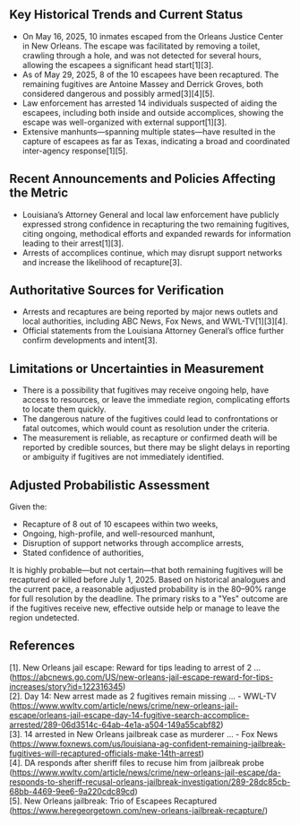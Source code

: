 ## Key Historical Trends and Current Status

- On May 16, 2025, 10 inmates escaped from the Orleans Justice Center in New Orleans. The escape was facilitated by removing a toilet, crawling through a hole, and was not detected for several hours, allowing the escapees a significant head start[1][3].
- As of May 29, 2025, 8 of the 10 escapees have been recaptured. The remaining fugitives are Antoine Massey and Derrick Groves, both considered dangerous and possibly armed[3][4][5].
- Law enforcement has arrested 14 individuals suspected of aiding the escapees, including both inside and outside accomplices, showing the escape was well-organized with external support[1][3].
- Extensive manhunts—spanning multiple states—have resulted in the capture of escapees as far as Texas, indicating a broad and coordinated inter-agency response[1][5].

## Recent Announcements and Policies Affecting the Metric

- Louisiana’s Attorney General and local law enforcement have publicly expressed strong confidence in recapturing the two remaining fugitives, citing ongoing, methodical efforts and expanded rewards for information leading to their arrest[1][3].
- Arrests of accomplices continue, which may disrupt support networks and increase the likelihood of recapture[3].

## Authoritative Sources for Verification

- Arrests and recaptures are being reported by major news outlets and local authorities, including ABC News, Fox News, and WWL-TV[1][3][4].
- Official statements from the Louisiana Attorney General’s office further confirm developments and intent[3].

## Limitations or Uncertainties in Measurement

- There is a possibility that fugitives may receive ongoing help, have access to resources, or leave the immediate region, complicating efforts to locate them quickly.
- The dangerous nature of the fugitives could lead to confrontations or fatal outcomes, which would count as resolution under the criteria.
- The measurement is reliable, as recapture or confirmed death will be reported by credible sources, but there may be slight delays in reporting or ambiguity if fugitives are not immediately identified.

## Adjusted Probabilistic Assessment

Given the:
- Recapture of 8 out of 10 escapees within two weeks,
- Ongoing, high-profile, and well-resourced manhunt,
- Disruption of support networks through accomplice arrests,
- Stated confidence of authorities,

It is highly probable—but not certain—that both remaining fugitives will be recaptured or killed before July 1, 2025. Based on historical analogues and the current pace, a reasonable adjusted probability is in the 80–90% range for full resolution by the deadline. The primary risks to a "Yes" outcome are if the fugitives receive new, effective outside help or manage to leave the region undetected.

## References

[1]. New Orleans jail escape: Reward for tips leading to arrest of 2 ... (https://abcnews.go.com/US/new-orleans-jail-escape-reward-for-tips-increases/story?id=122316345)  
[2]. Day 14: New arrest made as 2 fugitives remain missing ... - WWL-TV (https://www.wwltv.com/article/news/crime/new-orleans-jail-escape/orleans-jail-escape-day-14-fugitive-search-accomplice-arrested/289-06d3514c-64ab-4e1a-a504-149a55cabf82)  
[3]. 14 arrested in New Orleans jailbreak case as murderer ... - Fox News (https://www.foxnews.com/us/louisiana-ag-confident-remaining-jailbreak-fugitives-will-recaptured-officials-make-14th-arrest)  
[4]. DA responds after sheriff files to recuse him from jailbreak probe (https://www.wwltv.com/article/news/crime/new-orleans-jail-escape/da-responds-to-sheriff-recusal-orleans-jailbreak-investigation/289-28dc85cb-68bb-4469-9ee6-9a220cdc89cd)  
[5]. New Orleans jailbreak: Trio of Escapees Recaptured (https://www.heregeorgetown.com/new-orleans-jailbreak-recapture/)